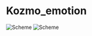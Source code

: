# Kozmo_emotion
![Scheme](https://github.com/MasterArcanum/Kozmo_emotion/blob/main/scheme.png)
![Scheme](https://github.com/MasterArcanum/Kozmo_emotion/blob/main/emotion.png)


